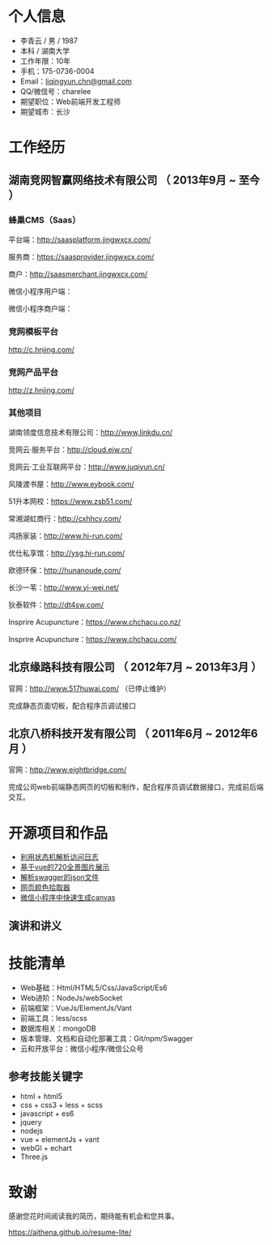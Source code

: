 # 个人信息

 - 李青云 / 男 / 1987
 - 本科 / 湖南大学
 - 工作年限：10年
 - 手机：175-0736-0004
 - Email：liqingyun.chn@gmail.com
 - QQ/微信号：charelee
 - 期望职位：Web前端开发工程师
 - 期望城市：长沙






# 工作经历

## 湖南竞网智赢网络技术有限公司 （ 2013年9月 ~ 至今 ）

### 蜂巢CMS（Saas）

平台端：http://saasplatform.jingwxcx.com/

服务商：https://saasprovider.jingwxcx.com/

商户：http://saasmerchant.jingwxcx.com/

微信小程序用户端：

微信小程序商户端：




### 竞网模板平台

http://c.hnjing.com/



### 竞网产品平台

http://z.hnjing.com/




### 其他项目

湖南领度信息技术有限公司：http://www.linkdu.cn/

竞网云·服务平台：http://cloud.ejw.cn/

竞网云·工业互联网平台：http://www.juqiyun.cn/

风陵渡书屋：http://www.eybook.com/

51升本网校：https://www.zsb51.com/

常湘湖虹商行：http://cxhhcy.com/

鸿扬家装：http://www.hi-run.com/

优仕私享馆：http://ysg.hi-run.com/

欧德环保：http://hunanoude.com/

长沙一苇：http://www.yi-wei.net/

狄泰软件：http://dt4sw.com/

Insprire Acupuncture：https://www.chchacu.co.nz/

Insprire Acupuncture：https://www.chchacu.com/

 
 

## 北京缘路科技有限公司 （ 2012年7月 ~ 2013年3月 ）

官网：http://www.517huwai.com/ （已停止维护）

完成静态页面切板，配合程序员调试接口




## 北京八桥科技开发有限公司 （ 2011年6月 ~ 2012年6月 ）

官网：http://www.eightbridge.com/

完成公司web前端静态网页的切板和制作，配合程序员调试数据接口，完成前后端交互。










# 开源项目和作品

- [利用状态机解析访问日志](https://github.com/imkeys/parse-log)
- [基于vue的720全景图片展示](https://github.com/imkeys/vue-720yun)
- [解析swagger的json文件](https://github.com/imkeys/vue-swagger-api)
- [网页颜色拾取器](https://github.com/imkeys/mouse-select-color)
- [微信小程序中快速生成canvas](https://github.com/imkeys/wx-canvas)









## 演讲和讲义














# 技能清单

- Web基础：Html/HTML5/Css/JavaScript/Es6
- Web进阶：NodeJs/webSocket
- 前端框架：VueJs/ElementJs/Vant
- 前端工具：less/scss
- 数据库相关：mongoDB
- 版本管理、文档和自动化部署工具：Git/npm/Swagger
- 云和开放平台：微信小程序/微信公众号










## 参考技能关键字

- html + html5
- css + css3 + less + scss
- javascript + es6
- jquery
- nodejs
- vue + elementJs + vant
- webGl + echart
- Three.js











# 致谢

感谢您花时间阅读我的简历，期待能有机会和您共事。

https://aithena.github.io/resume-lite/
